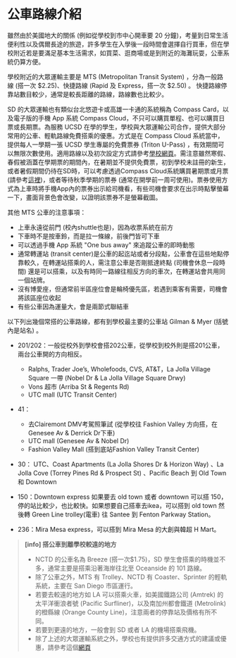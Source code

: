 # 公車路線介紹

雖然由於美國地大的關係 (例如從學校到市中心開車要 20 分鐘)，考量到日常生活便利性以及偶爾長途的旅遊，許多學生在入學後一段時間會選擇自行買車，但在學校附近若是要滿足基本生活需求，如買菜、逛商場或是到附近的海灘玩耍，公車系統仍算方便。
 
學校附近的大眾運輸主要是 MTS (Metropolitan Transit System) ，分為一般路線 (搭一次 $2.25)、快捷路線 (Rapid 及 Express，搭一次 $2.50) 。 快捷路線停靠站數目較少，通常是較長距離的路線，路線數也比較少。
 
SD 的大眾運輸也有類似台北悠遊卡或高雄一卡通的系統稱為 Compass Card，以及電子版的手機 App 系統 Compass Cloud，不只可以購買單程、也可以購買日票或長期票。為服務 UCSD 在學的學生，學校與大眾運輸公司合作，提供大部分常用的公車、輕軌路線免費搭乘的優惠。方式是在 Compass Cloud 系統當中，提供每人一學期一張 UCSD 學生專屬的免費票券 (Triton U-Pass) ，有效期間可以無限次數使用。適用路線以及初次設定方式請參考[學校網頁](http://transportation.ucsd.edu/alternatives/transit/u-pass.html#Sticker-Availability-for-Non-Sm)。需注意雖然寒假、春假被涵蓋在學期票的期間內，在暑期並不提供免費票，初到學校未註冊的新生，或者暑假期間仍待在SD時，可以考慮透過Compass Cloud系統購買暑期票或月票 (請參考[這裡](http://transportation.ucsd.edu/alternatives/transit/summer-pass.html))，或者等待秋季學期的票券 (通常在開學前一周可使用)。票券使用方式為上車時將手機App內的票券出示給司機看，有些司機會要求在出示時點擊螢幕一下，畫面背景色會改變，以證明該票券不是螢幕截圖。

其他 MTS 公車的注意事項：
* 上車永遠從前門 (校內shuttle也是)，因為收票系統在前方
* 下車時不是按車鈴，而是拉一條線，前後門皆可下車
* 可以透過手機 App 系統 "One bus away" 來追蹤公車的即時動態
* 通常轉運站 (transit center)是公車的起迄站或者分段點，公車會在這些地點停靠較久，在轉運站搭乘的人，需注意公車是否剛抵達終點 (司機會休息一段時間) 還是可以搭乘，以及有時同一路線往相反方向的車次，在轉運站會共用同一個站牌。
* 沒有博愛座，但通常前半區座位會是輪椅優先區，若遇到乘客有需要，司機會將該區座位收起
* 有些公車因為運量大，會是兩節式聯結車

以下列出幾個常搭的公車路線，都有到學校最主要的公車站 Gilman & Myer (括號內是站名) 。

* 201/202：一般從校外到學校會搭202公車，從學校到校外則是搭201公車，兩台公車開的方向相反。
   * Ralphs, Trader Joe’s, Wholefoods, CVS, AT&T，La Jolla Village Square 一帶 (Nobel Dr & La Jolla Village Square Drwy) 
   * Vons 超市 (Arriba St & Regents Rd) 
   * UTC mall (UTC Transit Center) 

* 41：
   * 去Clairemont DMV考駕照筆試 (從學校往 Fashion Valley 方向搭，在 Genesee Av & Derrick Dr下車) 
   * UTC mall (Genesee Av & Nobel Dr) 
   * Fashion Valley Mall  (搭到底站Fashion Valley Transit Center) 

* 30： UTC、Coast Apartments (La Jolla Shores Dr & Horizon Way) 、La Jolla Cove (Torrey Pines Rd & Prospect St) 、Pacific Beach 到 Old Town 和 Downtown
* 150：Downtown express 如果要去 old town 或者 downtown 可以搭 150，停的站比較少，也比較快。如果想要自己搭車去ikea，可以搭到 old town 然後轉 Green Line trolley(電車) 往 Santee 到 Fenton Parkway Station。
* 236：Mira Mesa express，可以搭到 Mira Mesa 的大創與韓超 H Mart。


> **[info] 搭公車到離學校較遠的地方**
> 
> * NCTD 的公車名為 Breeze (搭一次$1.75)，SD 學生會搭乘的時機並不多，通常主要是搭乘沿著海岸往北至 Oceanside 的 101 路線。
> * 除了公車之外，MTS 有 Trolley、NCTD 有 Coaster、Sprinter 的輕軌系統，主要在 San Diego 市區運行。
> * 若要去較遠的地方如 LA 可以搭乘火車，如美國鐵路公司 (Amtrek) 的太平洋衝浪者號 (Pacific Surfliner)，以及南加州都會鐵道 (Metrolink) 的橙縣線 (Orange County Line)，注意兩者的停靠站及價格有所不同。
> * 若要到更遠的地方，一般會到 SD 或者 LA 的機場搭乘飛機。
> * 除了上述的大眾運輸系統之外，學校也有提供許多交通方式的建議或優惠，請參考這個[網頁](https://transportation.ucsd.edu/alternatives/index.html)
>

